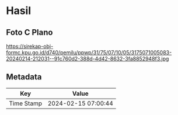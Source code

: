 # Hasil

## Foto C Plano

https://sirekap-obj-formc.kpu.go.id/d740/pemilu/ppwp/31/75/07/10/05/3175071005083-20240214-212031--91c760d2-388d-4d42-8632-3fa8852948f3.jpg


## Metadata

| Key        | Value               |
| ---------- | ------------------- |
| Time Stamp | 2024-02-15 07:00:44 |



